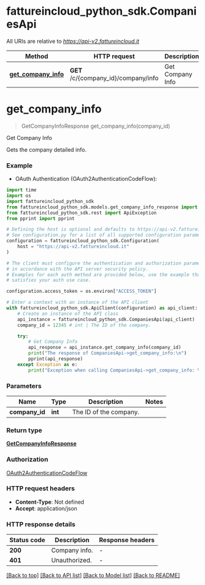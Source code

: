 # fattureincloud_python_sdk.CompaniesApi

All URIs are relative to *https://api-v2.fattureincloud.it*

Method | HTTP request | Description
------------- | ------------- | -------------
[**get_company_info**](CompaniesApi.md#get_company_info) | **GET** /c/{company_id}/company/info | Get Company Info


# **get_company_info**
> GetCompanyInfoResponse get_company_info(company_id)

Get Company Info

Gets the company detailed info.

### Example

* OAuth Authentication (OAuth2AuthenticationCodeFlow):
```python
import time
import os
import fattureincloud_python_sdk
from fattureincloud_python_sdk.models.get_company_info_response import GetCompanyInfoResponse
from fattureincloud_python_sdk.rest import ApiException
from pprint import pprint

# Defining the host is optional and defaults to https://api-v2.fattureincloud.it
# See configuration.py for a list of all supported configuration parameters.
configuration = fattureincloud_python_sdk.Configuration(
    host = "https://api-v2.fattureincloud.it"
)

# The client must configure the authentication and authorization parameters
# in accordance with the API server security policy.
# Examples for each auth method are provided below, use the example that
# satisfies your auth use case.

configuration.access_token = os.environ["ACCESS_TOKEN"]

# Enter a context with an instance of the API client
with fattureincloud_python_sdk.ApiClient(configuration) as api_client:
    # Create an instance of the API class
    api_instance = fattureincloud_python_sdk.CompaniesApi(api_client)
    company_id = 12345 # int | The ID of the company.

    try:
        # Get Company Info
        api_response = api_instance.get_company_info(company_id)
        print("The response of CompaniesApi->get_company_info:\n")
        pprint(api_response)
    except Exception as e:
        print("Exception when calling CompaniesApi->get_company_info: %s\n" % e)
```



### Parameters

Name | Type | Description  | Notes
------------- | ------------- | ------------- | -------------
 **company_id** | **int**| The ID of the company. | 

### Return type

[**GetCompanyInfoResponse**](GetCompanyInfoResponse.md)

### Authorization

[OAuth2AuthenticationCodeFlow](../README.md#OAuth2AuthenticationCodeFlow)

### HTTP request headers

 - **Content-Type**: Not defined
 - **Accept**: application/json

### HTTP response details
| Status code | Description | Response headers |
|-------------|-------------|------------------|
**200** | Company info. |  -  |
**401** | Unauthorized. |  -  |

[[Back to top]](#) [[Back to API list]](../README.md#documentation-for-api-endpoints) [[Back to Model list]](../README.md#documentation-for-models) [[Back to README]](../README.md)

